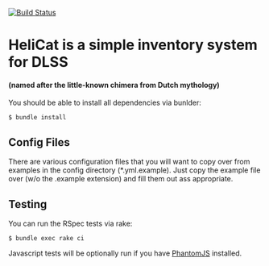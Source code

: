 [![Build Status](https://travis-ci.org/sul-dlss/heli_cat.png?branch=master)](https://travis-ci.org/sul-dlss/heli_cat)

# HeliCat is a simple inventory system for DLSS
#### (named after the little-known chimera from Dutch mythology)

You should be able to install all dependencies via bunlder:

    $ bundle install


## Config Files

There are various configuration files that you will want to copy over from examples in the config directory (*.yml.example).  Just copy the example file over (w/o the .example extension) and fill them out ass appropriate.

## Testing

You can run the RSpec tests via rake:

    $ bundle exec rake ci

Javascript tests will be optionally run if you have [PhantomJS](http://phantomjs.org/) installed.

